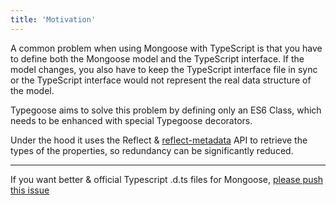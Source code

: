 ```yaml
---
title: 'Motivation'
---
```


A common problem when using Mongoose with TypeScript is that you have to define both the Mongoose model and the TypeScript interface. If the
model changes, you also have to keep the TypeScript interface file in sync or the TypeScript interface would not represent the real data
structure of the model.

Typegoose aims to solve this problem by defining only an ES6 Class, which needs to be enhanced with special Typegoose decorators.

Under the hood it uses the Reflect & [reflect-metadata](https://github.com/rbuckton/reflect-metadata) API to retrieve the types of the
properties, so redundancy can be significantly reduced.

---

If you want better & official Typescript .d.ts files for Mongoose,
[please push this issue](https://github.com/Automattic/mongoose/issues/8108)
